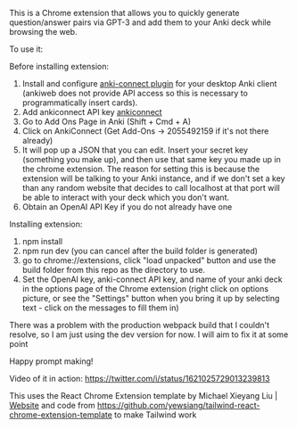 This is a Chrome extension that allows you to quickly generate question/answer pairs via GPT-3 and add them to your Anki deck while browsing the web.

To use it:

Before installing extension:
1. Install and configure [anki-connect plugin](https://foosoft.net/projects/anki-connect/) for your desktop Anki client (ankiweb does not provide API access so this is necessary to programmatically insert cards).
3. Add ankiconnect API key [ankiconnect](/ankiconnect.png)
  1. Go to Add Ons Page in Anki (Shift + Cmd + A)
  2. Click on AnkiConnect (Get Add-Ons -> 2055492159 if it's not there already)
  3. It will pop up a JSON that you can edit.  Insert your secret key (something you make up), and then use that same key you made up in the chrome extension. The reason for setting this is because the extension will be talking to your Anki instance, and if we don't set a key than any random website that decides to call localhost at that port will be able to interact with your deck which you don't want.
3. Obtain an OpenAI API Key if you do not already have one

Installing extension:
1. npm install
2. npm run dev (you can cancel after the build folder is generated)
3. go to chrome://extensions, click "load unpacked" button and use the build folder from this repo as the directory to use.
4. Set the OpenAI key, anki-connect API key, and name of your anki deck in the options page of the Chrome extension (right click on options picture, or see the "Settings" button when you bring it up by selecting text - click on the messages to fill them in)

There was a problem with the production webpack build that I couldn't resolve, so I am just using the dev version for now. I will aim to fix it at some point

Happy prompt making!

Video of it in action: https://twitter.com/i/status/1621025729013239813


This uses the React Chrome Extension template by Michael Xieyang Liu | [Website](https://lxieyang.github.io) and code from https://github.com/yewsiang/tailwind-react-chrome-extension-template to make Tailwind work
